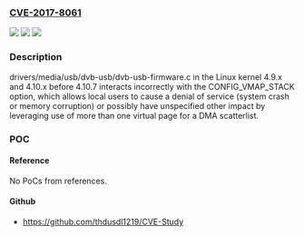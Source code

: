 ### [CVE-2017-8061](https://cve.mitre.org/cgi-bin/cvename.cgi?name=CVE-2017-8061)
![](https://img.shields.io/static/v1?label=Product&message=n%2Fa&color=blue)
![](https://img.shields.io/static/v1?label=Version&message=n%2Fa&color=blue)
![](https://img.shields.io/static/v1?label=Vulnerability&message=n%2Fa&color=brighgreen)

### Description

drivers/media/usb/dvb-usb/dvb-usb-firmware.c in the Linux kernel 4.9.x and 4.10.x before 4.10.7 interacts incorrectly with the CONFIG_VMAP_STACK option, which allows local users to cause a denial of service (system crash or memory corruption) or possibly have unspecified other impact by leveraging use of more than one virtual page for a DMA scatterlist.

### POC

#### Reference
No PoCs from references.

#### Github
- https://github.com/thdusdl1219/CVE-Study

